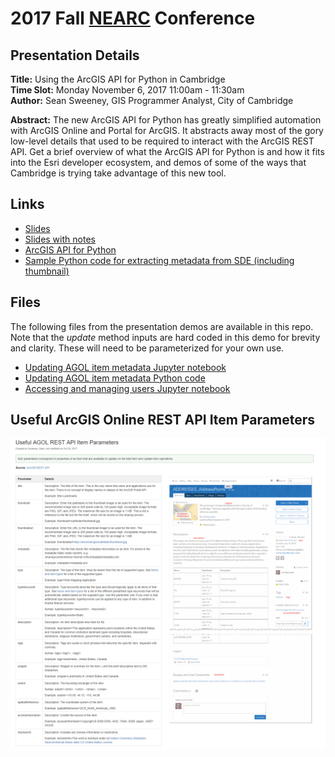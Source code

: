# 2017 Fall [NEARC](http://www.northeastarc.org/) Conference
## Presentation Details ##
**Title:** Using the ArcGIS API for Python in Cambridge  
**Time Slot:** Monday November 6, 2017 11:00am - 11:30am  
**Author:** Sean Sweeney, GIS Programmer Analyst, City of Cambridge  

**Abstract:**	The new ArcGIS API for Python has greatly simplified automation with ArcGIS Online and Portal for ArcGIS. It abstracts away most of the gory low-level details that used to be required to interact with the ArcGIS REST API. Get a brief overview of what the ArcGIS API for Python is and how it fits into the Esri developer ecosystem, and demos of some of the ways that Cambridge is trying take advantage of this new tool.

## Links ##

* [Slides](http://seansweeney.github.io/NEARC-2017/)
* [Slides with notes](http://seansweeney.github.io/NEARC-2017/?showNotes=true)
* [ArcGIS API for Python](https://developers.arcgis.com/python/)
* [Sample Python code for extracting metadata from SDE (including thumbnail)](https://gist.github.com/seansweeney/ae73ea91fa694c8a6fbad69f864f0a20)

## Files ##
The following files from the presentation demos are available in this repo.  Note that the *update* method inputs are hard coded in this demo for brevity and clarity.  These will need to be parameterized for your own use.

* [Updating AGOL item metadata Jupyter notebook](https://github.com/seansweeney/NEARC-2017/blob/master/Updating%20AGOL%20item%20metadata.ipynb)
* [Updating AGOL item metadata Python code](https://github.com/seansweeney/NEARC-2017/blob/master/Updating_AGOL_item_metadata.py)
* [Accessing and managing users Jupyter notebook](https://github.com/seansweeney/NEARC-2017/blob/master/Accessing%20and%20managing%20users.ipynb)

## Useful ArcGIS Online REST API Item Parameters
![Item Parameters](https://raw.githubusercontent.com/seansweeney/NEARC-2017/master/useful_agol_rest_api_item_parameters.png)
